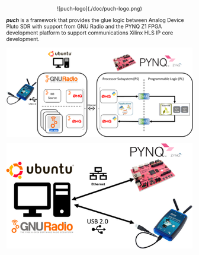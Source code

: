 <p align="center">
![puch-logo](./doc/puch-logo.png)
</p>


***puch*** is a framework that provides the glue logic between Analog Device Pluto SDR with support from GNU Radio and the PYNQ Z1 FPGA development platform to support communications Xilinx HLS IP core development.



![puch-detailed-diagram](./doc/puch-detailed-level-diagram.png)







![puch-high-level-diagram](./doc/puch-high-level-diagram.png)

